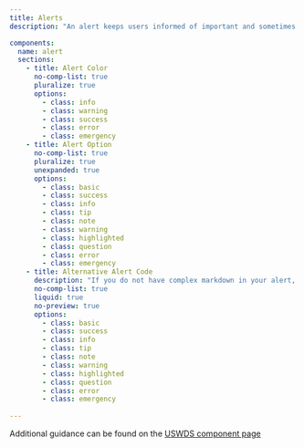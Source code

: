 ```yaml
---
title: Alerts
description: "An alert keeps users informed of important and sometimes time-sensitive changes."

components:
  name: alert
  sections:
    - title: Alert Color
      no-comp-list: true
      pluralize: true
      options:
        - class: info
        - class: warning
        - class: success
        - class: error
        - class: emergency
    - title: Alert Option
      no-comp-list: true
      pluralize: true
      unexpanded: true
      options:
        - class: basic
        - class: success
        - class: info
        - class: tip
        - class: note
        - class: warning
        - class: highlighted
        - class: question
        - class: error
        - class: emergency
    - title: Alternative Alert Code
      description: "If you do not have complex markdown in your alert, you can alternatively use the liquid component instead of HTML"
      no-comp-list: true
      liquid: true
      no-preview: true
      options:
        - class: basic
        - class: success
        - class: info
        - class: tip
        - class: note
        - class: warning
        - class: highlighted
        - class: question
        - class: error
        - class: emergency
    
---
```



Additional guidance can be found on the [USWDS component page](https://designsystem.digital.gov/components/alert/)